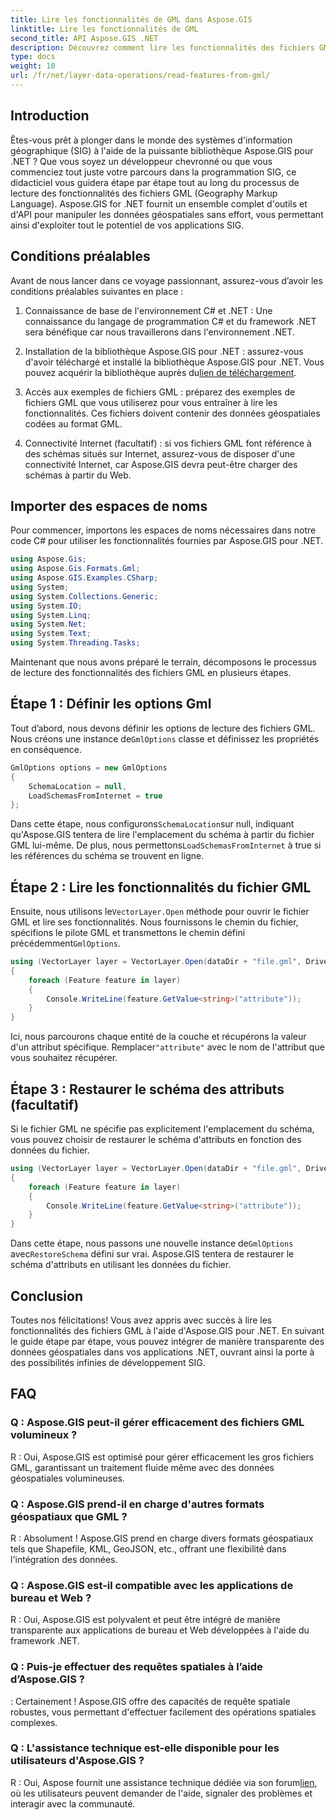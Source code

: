 ```yaml
---
title: Lire les fonctionnalités de GML dans Aspose.GIS
linktitle: Lire les fonctionnalités de GML
second_title: API Aspose.GIS .NET
description: Découvrez comment lire les fonctionnalités des fichiers GML à l'aide d'Aspose.GIS pour .NET. Un tutoriel complet pour les développeurs SIG.
type: docs
weight: 10
url: /fr/net/layer-data-operations/read-features-from-gml/
---
```

## Introduction

Êtes-vous prêt à plonger dans le monde des systèmes d'information géographique (SIG) à l'aide de la puissante bibliothèque Aspose.GIS pour .NET ? Que vous soyez un développeur chevronné ou que vous commenciez tout juste votre parcours dans la programmation SIG, ce didacticiel vous guidera étape par étape tout au long du processus de lecture des fonctionnalités des fichiers GML (Geography Markup Language). Aspose.GIS for .NET fournit un ensemble complet d'outils et d'API pour manipuler les données géospatiales sans effort, vous permettant ainsi d'exploiter tout le potentiel de vos applications SIG.

## Conditions préalables

Avant de nous lancer dans ce voyage passionnant, assurez-vous d’avoir les conditions préalables suivantes en place :

1. Connaissance de base de l'environnement C# et .NET : Une connaissance du langage de programmation C# et du framework .NET sera bénéfique car nous travaillerons dans l'environnement .NET.

2. Installation de la bibliothèque Aspose.GIS pour .NET : assurez-vous d'avoir téléchargé et installé la bibliothèque Aspose.GIS pour .NET. Vous pouvez acquérir la bibliothèque auprès du[lien de téléchargement](https://releases.aspose.com/gis/net/).

3. Accès aux exemples de fichiers GML : préparez des exemples de fichiers GML que vous utiliserez pour vous entraîner à lire les fonctionnalités. Ces fichiers doivent contenir des données géospatiales codées au format GML.

4. Connectivité Internet (facultatif) : si vos fichiers GML font référence à des schémas situés sur Internet, assurez-vous de disposer d'une connectivité Internet, car Aspose.GIS devra peut-être charger des schémas à partir du Web.

## Importer des espaces de noms

Pour commencer, importons les espaces de noms nécessaires dans notre code C# pour utiliser les fonctionnalités fournies par Aspose.GIS pour .NET.

```csharp
using Aspose.Gis;
using Aspose.Gis.Formats.Gml;
using Aspose.GIS.Examples.CSharp;
using System;
using System.Collections.Generic;
using System.IO;
using System.Linq;
using System.Net;
using System.Text;
using System.Threading.Tasks;
```

Maintenant que nous avons préparé le terrain, décomposons le processus de lecture des fonctionnalités des fichiers GML en plusieurs étapes.

## Étape 1 : Définir les options Gml

 Tout d’abord, nous devons définir les options de lecture des fichiers GML. Nous créons une instance de`GmlOptions` classe et définissez les propriétés en conséquence.

```csharp
GmlOptions options = new GmlOptions
{
    SchemaLocation = null,
    LoadSchemasFromInternet = true
};
```

 Dans cette étape, nous configurons`SchemaLocation`sur null, indiquant qu'Aspose.GIS tentera de lire l'emplacement du schéma à partir du fichier GML lui-même. De plus, nous permettons`LoadSchemasFromInternet` à true si les références du schéma se trouvent en ligne.

## Étape 2 : Lire les fonctionnalités du fichier GML

 Ensuite, nous utilisons le`VectorLayer.Open` méthode pour ouvrir le fichier GML et lire ses fonctionnalités. Nous fournissons le chemin du fichier, spécifions le pilote GML et transmettons le chemin défini précédemment`GmlOptions`.

```csharp
using (VectorLayer layer = VectorLayer.Open(dataDir + "file.gml", Drivers.Gml, options))
{
    foreach (Feature feature in layer)
    {
        Console.WriteLine(feature.GetValue<string>("attribute"));
    }
}
```

 Ici, nous parcourons chaque entité de la couche et récupérons la valeur d'un attribut spécifique. Remplacer`"attribute"` avec le nom de l'attribut que vous souhaitez récupérer.

## Étape 3 : Restaurer le schéma des attributs (facultatif)

Si le fichier GML ne spécifie pas explicitement l'emplacement du schéma, vous pouvez choisir de restaurer le schéma d'attributs en fonction des données du fichier.

```csharp
using (VectorLayer layer = VectorLayer.Open(dataDir + "file.gml", Drivers.Gml, new GmlOptions(){RestoreSchema = true}))
{
    foreach (Feature feature in layer)
    {
        Console.WriteLine(feature.GetValue<string>("attribute"));
    }
}
```

 Dans cette étape, nous passons une nouvelle instance de`GmlOptions` avec`RestoreSchema` défini sur vrai. Aspose.GIS tentera de restaurer le schéma d'attributs en utilisant les données du fichier.

## Conclusion

Toutes nos félicitations! Vous avez appris avec succès à lire les fonctionnalités des fichiers GML à l'aide d'Aspose.GIS pour .NET. En suivant le guide étape par étape, vous pouvez intégrer de manière transparente des données géospatiales dans vos applications .NET, ouvrant ainsi la porte à des possibilités infinies de développement SIG.

## FAQ

### Q : Aspose.GIS peut-il gérer efficacement des fichiers GML volumineux ?

R : Oui, Aspose.GIS est optimisé pour gérer efficacement les gros fichiers GML, garantissant un traitement fluide même avec des données géospatiales volumineuses.

### Q : Aspose.GIS prend-il en charge d'autres formats géospatiaux que GML ?

R : Absolument ! Aspose.GIS prend en charge divers formats géospatiaux tels que Shapefile, KML, GeoJSON, etc., offrant une flexibilité dans l'intégration des données.

### Q : Aspose.GIS est-il compatible avec les applications de bureau et Web ?

R : Oui, Aspose.GIS est polyvalent et peut être intégré de manière transparente aux applications de bureau et Web développées à l'aide du framework .NET.

### Q : Puis-je effectuer des requêtes spatiales à l’aide d’Aspose.GIS ?

: Certainement ! Aspose.GIS offre des capacités de requête spatiale robustes, vous permettant d'effectuer facilement des opérations spatiales complexes.

### Q : L'assistance technique est-elle disponible pour les utilisateurs d'Aspose.GIS ?

 R : Oui, Aspose fournit une assistance technique dédiée via son forum[lien]( https://forum.aspose.com/c/gis/33), où les utilisateurs peuvent demander de l'aide, signaler des problèmes et interagir avec la communauté.
